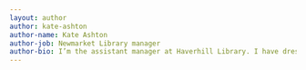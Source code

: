 ```yaml
---
layout: author
author: kate-ashton
author-name: Kate Ashton
author-job: Newmarket Library manager
author-bio: I’m the assistant manager at Haverhill Library. I have dressed up as Max from Where the Wild Things Are for the Big Wild Rumpus and Tonks for Harry Potter Night.
---
```

